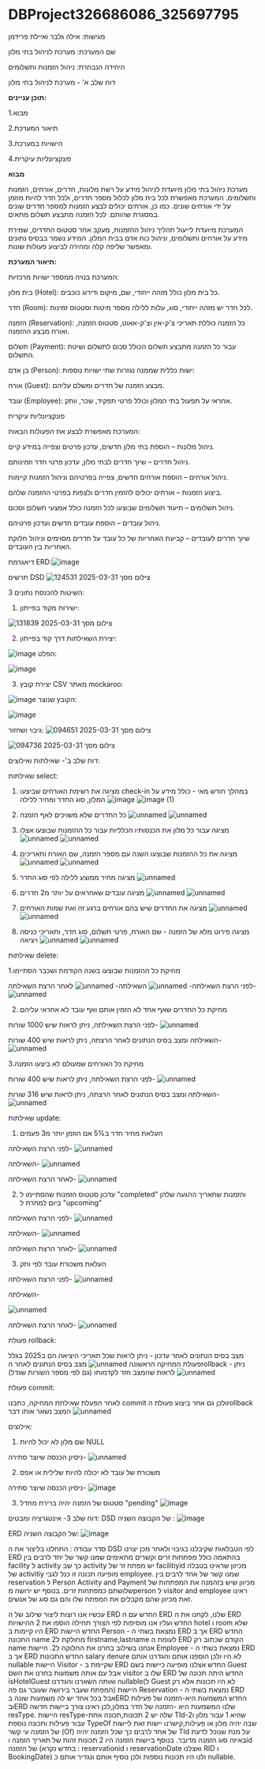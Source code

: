 # DBProject326686086_325697795
מגישות: אילה גלבר ואיילת פרידמן

שם המערכת: מערכת לניהול בתי מלון

היחידה הנבחרת: ניהול הזמנות ותשלומים

דוח שלב א' - מערכת לניהול בתי מלון

**תוכן עניינים:**

1.מבוא

2.תיאור המערכת

3.הישויות במערכת

4.פונקציונליות עיקרית

**מבוא**

מערכת ניהול בתי מלון מיועדת לניהול מידע על רשת מלונות, חדרים, אורחים, הזמנות ותשלומים. המערכת מאפשרת לכל בית מלון לכלול מספר חדרים, ולכל חדר להיות מוזמן על ידי אורחים שונים. כמו כן, אורחים יכולים לבצע הזמנות למספר חדרים שונים במסגרת שהותם. לכל הזמנה מתבצע תשלום מתאים.

המערכת מיועדת לייעול תהליך ניהול ההזמנות, מעקב אחר סטטוס החדרים, שמירת מידע על אורחים ותשלומים, וניהול כוח אדם בבית המלון. המידע נשמר בבסיס נתונים ומאפשר שליפה קלה ומהירה לביצוע פעולות שונות.

**תיאור המערכת:**

המערכת בנויה ממספר ישויות מרכזיות:

בית מלון (Hotel): כל בית מלון כולל מזהה ייחודי, שם, מיקום ודירוג כוכבים.

חדר (Room): לכל חדר יש מזהה ייחודי, סוג, עלות ללילה מספר מיטות וסטטוס זמינות.

הזמנה (Reservation): כל הזמנה כוללת תאריכי צ'ק-אין וצ'ק-אאוט, סטטוס הזמנה, ואורח מבצע ההזמנה.

תשלום (Payment): עבור כל הזמנה מתבצע תשלום הכולל סכום לתשלום ושיטת התשלום.

בן אדם (Person): ישות כללית שממנה נגזרות שתי ישויות נוספות:

אורח (Guest): מבצע הזמנה של חדרים ומשלם עליהם.

עובד (Employee): אחראי על תפעול בתי המלון וכולל פרטי תפקיד, שכר, וותק.

פונקציונליות עיקרית

המערכת מאפשרת לבצע את הפעולות הבאות:

ניהול מלונות – הוספת בתי מלון חדשים, עדכון פרטים וצפייה במידע קיים.

ניהול חדרים – שיוך חדרים לבתי מלון, עדכון פרטי חדר וזמינותם.

ניהול אורחים – הוספת אורחים חדשים, צפייה בפרטיהם וניהול הזמנות קיימות.

ביצוע הזמנות – אורחים יכולים להזמין חדרים ולצפות בפרטי ההזמנה שלהם.

ניהול תשלומים – תיעוד תשלומים שבוצעו לכל הזמנה כולל אמצעי תשלום וסכום.

ניהול עובדים – הוספת עובדים חדשים ועדכון פרטיהם.

שיוך חדרים לעובדים – קביעת האחריות של כל עובד על חדרים מסוימים וניהול חלוקת האחריות בין העובדים.

דיאגרמת ERD:![image](https://github.com/user-attachments/assets/45af8a3e-ce38-49cd-b88d-d66a0379bdbf)

תרשים DSD
![צילום מסך 2025-03-31 124531](https://github.com/user-attachments/assets/66e5b00a-e30c-48ee-abc6-92e67106b7ec)


3 השיטות להכנסת נתונים:

1. ישירות מקוד בפייתון:

![צילום מסך 2025-03-31 131839](https://github.com/user-attachments/assets/f5f41f6d-505e-42cf-8c76-032ec07c4998)

2. יצירת השאילתות דרך קוד בפייתון:

![image](https://github.com/user-attachments/assets/0e13578e-ae1f-4092-bcb6-5a41e62d0449)
   הפלט:

![image](https://github.com/user-attachments/assets/88b0ca55-c490-4667-811f-bd1533fbaa0b)

3. יצירת קובץ CSV מאתר mockaroo:

![image](https://github.com/user-attachments/assets/3304039d-edd1-4f23-8e3e-859c435d4d9c)
הקובץ שנוצר:

![image](https://github.com/user-attachments/assets/dead27bc-8981-4338-a40a-3eebb6d385a0)




גיבוי ושחזור:
![צילום מסך 2025-03-31 094651](https://github.com/user-attachments/assets/52d194db-032c-48e0-8424-c85d994f1ddb)

![צילום מסך 2025-03-31 094736](https://github.com/user-attachments/assets/f96a3af4-f775-4433-be15-a03e7bd1125f)

דוח שלב ב'- שאילתות ואילוצים:

שאילתות select:
1. מציגה את רשימת האורחים שביצעו check-in במהלך חודש מאי - כולל מידע על המלון, סוג החדר ומחיר ללילה
![image](https://github.com/user-attachments/assets/17992c13-19e2-4994-8e34-2905b54e7f73)
![image (1)](https://github.com/user-attachments/assets/376cff59-54c5-4a31-9f57-d859f86991e5)

2. כל החדרים שלא משויכים לאף הזמנה
![unnamed](https://github.com/user-attachments/assets/ee465b26-7df4-428c-8f3c-346195db1d91)
![unnamed](https://github.com/user-attachments/assets/a5f4b070-4e93-4e48-8c39-282ea7b2d14c)

3. מציגה עבור כל מלון את הכנסותיו הכלליות עבור כל ההזמנות שבוצעו אצלו
![unnamed](https://github.com/user-attachments/assets/be97de61-6bdf-4bae-a11f-0f172db0da94)
![unnamed](https://github.com/user-attachments/assets/59748df3-a58f-4c1e-b9cf-eed1f2da1fb8)

4. מציגה את כל ההזמנות שבוצעו השנה עם מספר הזמנה, שם האורח ותאריכים
![unnamed](https://github.com/user-attachments/assets/dd0735a3-6f70-4559-bd7f-49c4863335cf)
![unnamed](https://github.com/user-attachments/assets/7e91af33-5a50-4f2a-8972-6cfa18bc4353)

5. מציגה מחיר ממוצע ללילה לפי סוג החדר
![unnamed](https://github.com/user-attachments/assets/719e83ef-a864-4676-812d-68fd0372c418)

6. מציגה עובדים שאחראים על יותר מ2 חדרים
![unnamed](https://github.com/user-attachments/assets/d2c96191-edc6-4843-ab01-3d65b478d03e)
![unnamed](https://github.com/user-attachments/assets/6b8f5d32-342a-4b54-98c4-07767272c9ce)

7. מציגה את החדרים שיש בהם אורחים ברגע זה ואת שמות האורחים
![unnamed](https://github.com/user-attachments/assets/18fb9574-3dcd-4ddd-9460-1d125a75cced)
![unnamed](https://github.com/user-attachments/assets/2a6acd1a-1522-424d-8057-2d090381008f)

8. מציגה פירוט מלא של הזמנה - שם האורח, פרטי תשלום, סוג חדר, ותאריכי כניסה ויציאה
![unnamed](https://github.com/user-attachments/assets/1327944e-8779-4560-8755-d77a2c35f7bd)
![unnamed](https://github.com/user-attachments/assets/39a77cb0-c231-488a-827e-2fcb6c396b2a)


שאילתות delete:

1.מחיקת כל ההזמנות שבוצעו בשנה הקודמת ושכבר הסתיימו

לפני הרצת השאילתה-
![unnamed](https://github.com/user-attachments/assets/ad36a2bc-8e1b-4d4f-b84a-7c0a8f27f831)
השאילתה-
![unnamed](https://github.com/user-attachments/assets/16882624-df73-42eb-b786-75b1bec15fcf)
לאחר הרצת השאילתה-
![unnamed](https://github.com/user-attachments/assets/e215543e-f5ba-4a48-a578-7372220f627e)


2. מחיקת כל החדרים שאף אחד לא הזמין אותם ואף עובד לא אחראי עליהם

לפני הרצת השאילתה, ניתן לראות שיש 1000 שורות-
![unnamed](https://github.com/user-attachments/assets/72d9a4bc-b2fc-4799-b34b-e092efeace12)

השאילתה ומצב בסיס הנתונים לאחר הרצתה, ניתן לראות שיש 400 שורות-
 ![unnamed](https://github.com/user-attachments/assets/63a34a3a-bdc6-4c0a-aae2-d5ca4a60c757)


3.מחיקת כל האורחים שמעולם לא ביצעו הזמנה

לפני הרצת השאילתה, ניתן לראות שיש 400 שורות-
![unnamed](https://github.com/user-attachments/assets/f72d8b58-d28c-4569-82c3-2e5912b7c09a)

השאילתה ומצב בסיס הנתונים לאחר הרצתה, ניתן לראות שיש 316 שורות-
![unnamed](https://github.com/user-attachments/assets/6829742d-aa5c-4060-a1b6-665d555829d1)


שאילתות update:

1. העלאת מחיר חדר ב5% אם הוזמן יותר מ3 פעמים

לפני הרצת השאילתה-
![unnamed](https://github.com/user-attachments/assets/48506536-7d31-42b5-ab5c-bccc6b142294)

השאילתה- 
![unnamed](https://github.com/user-attachments/assets/02d6f249-6b35-4f43-8a9d-8ee196514b7e)

לאחר הרצת השאילתה-
![unnamed](https://github.com/user-attachments/assets/29b0a969-c06a-40e9-94f5-19a9bcb6e02c)


2. עדכון סטטוס הזמנות שהסתיימו ל "completed" והזמנות שתאריך ההגעה שלהן ביום למחרת ל "upcoming"

לפני הרצת השאילתה-
![unnamed](https://github.com/user-attachments/assets/6dcef830-7877-4c1c-a24e-29574fb18c3c)

השאילתה-
![unnamed](https://github.com/user-attachments/assets/5d7d0750-26f2-4af7-b8d9-6014882ee36f)

לאחר הרצת השאילתה-
![unnamed](https://github.com/user-attachments/assets/1747fd09-efa6-4ef0-8381-0e6c5dbc94d1)


3. העלאת משכורת עובד לפי ותק

לפני הרצת השאילתה-
![unnamed](https://github.com/user-attachments/assets/d1f70f8a-63b3-4a45-a439-f8b740f1e702)

השאילתה-

![unnamed](https://github.com/user-attachments/assets/3846ff92-c963-4e39-a6b1-a30a609e5093)

לאחר הרצת השאילתה-
![unnamed](https://github.com/user-attachments/assets/7cb85b68-0cca-4a77-90e6-c9f903f4e357)



פעולת rollback:

מצב בסיס הנתונים לאחר עדכון - ניתן לראות שכל תאריכי היציאה הם ב2025 בגלל פעולת המחיקה הראשונה
![unnamed](https://github.com/user-attachments/assets/7efad103-e147-463f-be85-aa45f8b88460)
מצב בסיס הנתונים לאחר הrollback - ניתן לראות שהמצב חזר לקדמותו (גם לפי מספר השורות שגדל)
![unnamed](https://github.com/user-attachments/assets/4da1dc66-80bb-4001-83b0-5fb76f95fd1b)

פעולת commit:

לאחר הפעלת שאילתת המחיקה, כתבנו commit ולכן גם אחר ביצוע פעולת הrollback המצב נשאר אותו דבר 
![unnamed](https://github.com/user-attachments/assets/a54f3bf9-bca6-4996-98b9-452ecf239457)


אילוצים:

1. שם מלון לא יכול להיות NULL

ניסיון הכנסה שיוצר סתירה- 
![unnamed](https://github.com/user-attachments/assets/23d7b95e-dc51-411d-9db3-f2adbda0923b)


2. משכורת של עובד לא יכולה להיות שלילית או אפס

ניסיון הכנסה שיוצר סתירה- 
![image](https://github.com/user-attachments/assets/b5e32ada-996e-4de6-9c10-e37ebdb1672b)



3. סטטוס של הזמנה יהיה ברירת מחדל "pending"
![image](https://github.com/user-attachments/assets/f217b48e-9c08-4951-bec8-4f830805b875)


דוח שלב 3- אינטגרציה ומבטים:
DSD של הקבוצה השניה :
![image](https://github.com/user-attachments/assets/84d86528-36f3-4a83-ae7a-027884f48658)

ERD של הקבוצה השניה:
![image](https://github.com/user-attachments/assets/e7f56d56-9e7a-4483-9a8b-32962c33c9e5)

סדר עבודה :
התחלנו בליצור את ה DSD לפי הטבלאות שקיבלנו בגיבוי ולאחר מכן יצרנו ERD בהתאמה כולל מפתחות זרים וקשרים מתאימים 
שמנו קשר של יחד לרבים בין facility ל activity כך שב activity יש מפתח זר של facilitiyid מכיוון שראינו בטבלה של activitiy מופיעה תכונה זו כנל לגבי employee.
שמנו קשר של אחד לרבים בין reservation ל Person Activity and Payment מכיוון שיש בזהמנה את המפתחות של שלושתם כמפתחות זרים.
בנוסף יש ירושה מperson ל visitor and employee ראינו זאת מכיוון שהם מקבלים את המפתח שלו והם גם סוג של אנשים.

עכשיו אנו רוצות ליצור שילוב של ה ERD החדש עם ה ERD שלנו, לקחנו את ה ERD החדש ועליו אנו מוסיפות לפי הצורך 
תחילה הוספו את 2 ההישויות hotel ו room שלא היו קיימות ב ERD החדש
היישות Person - נמצאת בשתי ה ERD אך ב ERD החדש התכונה name מחולקת ל2 firstname,lastname לעומת ה ERD הקודם שכתוב רק name אנחנו בשילוב בחרנו את החלוקה ל2.
היישות Employee - נמצאת בשתי ה ERD אך ב ERD החדש התכונות salary וtenure לא היו ולכן הוספנו אותם והגדרנו אותם nullable
היישות Visitor - שקיימת ב ERD החדש אצלנו מופיעה כיישות בשם Guest אבל עם אותה משמעות בחרנו את השם visitor שלו ב ERD החדש היתה תכונה של isHotelGuest ואותה השארנו והגדרנו nullable(ל Guest לא היו תכונות אלא רק המפתח שעבר בירושה שעובר גם פה) 
היישות Reservation -  נמצאת בשתי ה ERD אבל בכל אחד יש לה משמעות שונה בERD החדש המשמעות היא-הזמנה של פעילות ובERD שלנו המשמעות היא -הזמנה של חדר במלון,לכן ראינו צורך ביישות חדשה resType.
היישות resType-שלה יש 2 תכונות,תכונה אחת TId-שהיא 1 עבור מלון ו2 עבור פעילות ותכונה נוספת TypeOf שבה יהיה מלון או פעילות,קישרנו יישות זאת ליישות של הזמנה עי קשר (Of) של אחד לרבים כך שכל הזמנה יהיה TId על מנת שנוכל לדעת באיזה סוג הזמנה מדובר.
בנוסף ביישות הזמנה היו 2 תכונות זהות של תאריך הזמנה וid של הזמנה (בחדש נקרא : reservationid ו reservationDate ואצלנו RID ו BookingDate) ולנו היו תכונות נוספות ולכן נוסיף אותם ונגדיר אותם כ nullable.

